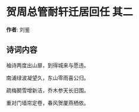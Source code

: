 # 贺周总管耐轩迁居回任  其二

**作者**: 刘鉴

## 诗词内容

袖诗两度出山扉，到得城来与愿违。

南浦绿波凝望久，东山零雨喜公归。

疏梅鬭雪增新洁，乔木参天长旧围。

重对门墙帘定卷，春风贺厦燕栖依。

